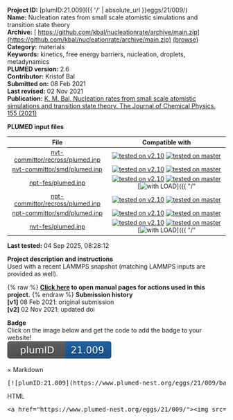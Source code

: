 **Project ID:** [plumID:21.009]({{ '/' | absolute_url }}eggs/21/009/)  
**Name:**  Nucleation rates from small scale atomistic simulations and transition state theory  
**Archive:** [ https://github.com/kbal/nucleationrate/archive/main.zip](https://github.com/kbal/nucleationrate/archive/main.zip) [(browse)](https://github.com/kbal/nucleationrate/tree/main)  
**Category:**  materials  
**Keywords:**  kinetics, free energy barriers, nucleation, droplets, metadynamics  
**PLUMED version:**  2.6  
**Contributor:**  Kristof Bal  
**Submitted on:** 08 Feb 2021  
**Last revised:** 02 Nov 2021  
**Publication:** [K. M. Bal, Nucleation rates from small scale atomistic simulations and transition state theory. The Journal of Chemical Physics. 155 (2021)](http://dx.doi.org/10.1063/5.0063398)  
  
**PLUMED input files**  
  
| File     | Compatible with |  
|:--------:|:--------:|  
| [nvt-committor/recross/plumed.inp](./data/nvt-committor/recross/plumed.inp.md) |  [![tested on v2.10](https://img.shields.io/badge/v2.10-passing-green.svg)](data/nvt-committor/recross/plumed.inp.plumed.stderr) [![tested on master](https://img.shields.io/badge/master-passing-green.svg)](data/nvt-committor/recross/plumed.inp.plumed_master.stderr) |  
| [nvt-committor/smd/plumed.inp](./data/nvt-committor/smd/plumed.inp.md) |  [![tested on v2.10](https://img.shields.io/badge/v2.10-passing-green.svg)](data/nvt-committor/smd/plumed.inp.plumed.stderr) [![tested on master](https://img.shields.io/badge/master-passing-green.svg)](data/nvt-committor/smd/plumed.inp.plumed_master.stderr) |  
| [npt-fes/plumed.inp](./data/npt-fes/plumed.inp.md) |  [![tested on v2.10](https://img.shields.io/badge/v2.10-failed-red.svg)](data/npt-fes/plumed.inp.plumed.stderr) [![tested on master](https://img.shields.io/badge/master-failed-red.svg)](data/npt-fes/plumed.inp.plumed_master.stderr) [![with LOAD](https://img.shields.io/badge/with-LOAD-yellow.svg)]({{ "/" | absolute_url }}badges) |  
| [npt-committor/recross/plumed.inp](./data/npt-committor/recross/plumed.inp.md) |  [![tested on v2.10](https://img.shields.io/badge/v2.10-passing-green.svg)](data/npt-committor/recross/plumed.inp.plumed.stderr) [![tested on master](https://img.shields.io/badge/master-passing-green.svg)](data/npt-committor/recross/plumed.inp.plumed_master.stderr) |  
| [npt-committor/smd/plumed.inp](./data/npt-committor/smd/plumed.inp.md) |  [![tested on v2.10](https://img.shields.io/badge/v2.10-passing-green.svg)](data/npt-committor/smd/plumed.inp.plumed.stderr) [![tested on master](https://img.shields.io/badge/master-passing-green.svg)](data/npt-committor/smd/plumed.inp.plumed_master.stderr) |  
| [nvt-fes/plumed.inp](./data/nvt-fes/plumed.inp.md) |  [![tested on v2.10](https://img.shields.io/badge/v2.10-failed-red.svg)](data/nvt-fes/plumed.inp.plumed.stderr) [![tested on master](https://img.shields.io/badge/master-failed-red.svg)](data/nvt-fes/plumed.inp.plumed_master.stderr) [![with LOAD](https://img.shields.io/badge/with-LOAD-yellow.svg)]({{ "/" | absolute_url }}badges) |  
  
**Last tested:**  04 Sep 2025, 08:28:12
  
**Project description and instructions**  
Used with a recent LAMMPS snapshot (matching LAMMPS inputs are provided as well). 

  
{% raw %}
<b><a href="https://www.plumed.org/doc-master/user-doc/html/actionlist/?actions=CONVERT_TO_FES,COORDINATIONNUMBER,UPPER_WALLS,METAD,MOVINGRESTRAINT,DUMPGRID,COMMITTOR,HISTOGRAM,UNITS,FLUSH,PRINT,REWEIGHT_METAD,LOAD" target="_blank">Click here</a> to open manual pages for actions used in this project.</b>
{% endraw %}
**Submission history**  
**[v1]** 08 Feb 2021: original submission  
**[v2]** 02 Nov 2021: updated doi  
  
**Badge**  
Click on the image below and get the code to add the badge to your website!  
<img src="./badge.svg" alt="plumeDnest:21.009" id="myBtn" class="badge">
<div id="myModal" class="modal">
  <div class="modal-content">
    <span class="close">&times;</span>
    Markdown<pre>[![plumID:21.009](https://www.plumed-nest.org/eggs/21/009/badge.svg)](https://www.plumed-nest.org/eggs/21/009/)</pre>
    HTML<pre>&lt;a href="https://www.plumed-nest.org/eggs/21/009/"&gt;&lt;img src="https://www.plumed-nest.org/eggs/21/009/badge.svg" alt="plumID:21.009"&gt;&lt;/a&gt;</pre>
  </div>
</div>
